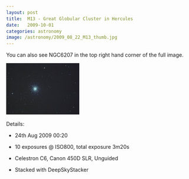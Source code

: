 ```yaml
---
layout: post
title:  M13 - Great Globular Cluster in Hercules
date:   2009-10-01
categories: astronomy
image: /astronomy/2009_08_22_M13_thumb.jpg
---
```


You can also see NGC6207 in the top right hand corner of the full image.

[![M13](/astronomy/2009_08_22_M13_thumb.jpg)](/astronomy/2009_08_22_M13.jpg)

Details:

- 24th Aug 2009 00:20

- 10 exposures @ ISO800, total exposure 3m20s

- Celestron C6, Canon 450D SLR, Unguided

- Stacked with DeepSkyStacker